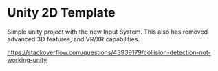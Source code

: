 # Unity 2D Template
 Simple unity project with the new Input System. This also has removed advanced 3D features, and VR/XR capabilities.

https://stackoverflow.com/questions/43939179/collision-detection-not-working-unity

